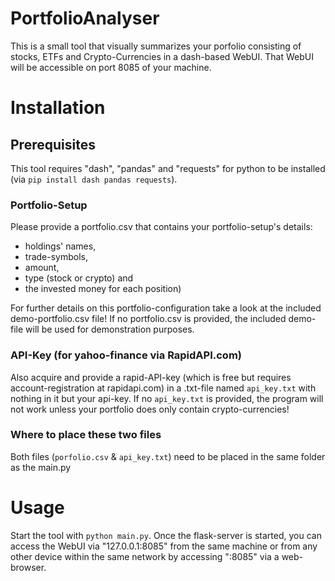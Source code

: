 # PortfolioAnalyser

This is a small tool that visually summarizes your porfolio consisting of stocks, ETFs and Crypto-Currencies in a dash-based WebUI.
That WebUI will be accessible on port 8085 of your machine.

# Installation

## Prerequisites

This tool requires "dash", "pandas" and "requests" for python to be installed (via `pip install dash pandas requests`).

### Portfolio-Setup

Please provide a portfolio.csv that contains your portfolio-setup's details: 

  - holdings' names, 
  - trade-symbols, 
  - amount, 
  - type (stock or crypto) and 
  - the invested money for each position)
  
 For further details on this portfolio-configuration take a look at the included demo-portfolio.csv file!
 If no portfolio.csv is provided, the included demo-file will be used for demonstration purposes.
 
### API-Key (for yahoo-finance via RapidAPI.com)
 
Also acquire and provide a rapid-API-key (which is free but requires account-registration at rapidapi.com) in a .txt-file named `api_key.txt` with nothing in it but your api-key. If no `api_key.txt` is provided, the program will not work unless your portfolio does only contain crypto-currencies!

### Where to place these two files
 
Both files (`porfolio.csv` & `api_key.txt`) need to be placed in the same folder as the main.py

# Usage

Start the tool with `python main.py`. Once the flask-server is started, you can access the WebUI via "127.0.0.1:8085" from the same machine or from any other device within the same network by accessing "<server-IP>:8085" via a web-browser.
